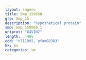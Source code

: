 ```yaml
---
layout: smgene
title: Smp_159660
grp: Smp_15
description: "hypothetical protein"
smp: Smp_159660.1
uniprot: "G4VIN7"
length:   486
cdd: "cl11995, pfam02383"
kk: ns
categories: sm
---
```

